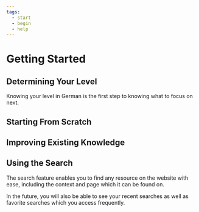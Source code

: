 ```yaml
---
tags:
  - start
  - begin
  - help
---
```


# Getting Started

## Determining Your Level

Knowing your level in German is the first step to knowing what to focus on next.

## Starting From Scratch

## Improving Existing Knowledge

## Using the Search

The search feature enables you to find any resource on the website with ease,
including the context and page which it can be found on.

In the future, you will also be able to see your recent searches as well as
favorite searches which you access frequently.
